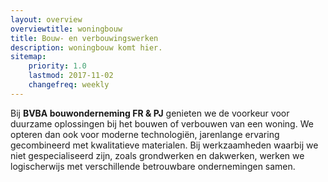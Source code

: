 ```yaml
---
layout: overview
overviewtitle: woningbouw
title: Bouw- en verbouwingswerken
description: woningbouw komt hier.
sitemap:
    priority: 1.0
    lastmod: 2017-11-02
    changefreq: weekly
---
```

Bij **BVBA bouwonderneming FR & PJ** genieten we de voorkeur voor duurzame oplossingen bij het bouwen of verbouwen van een woning. We opteren dan ook voor moderne technologiën, jarenlange ervaring gecombineerd met kwalitatieve materialen. Bij werkzaamheden waarbij we niet gespecialiseerd zijn, zoals grondwerken en dakwerken, werken we logischerwijs met verschillende betrouwbare ondernemingen samen.
